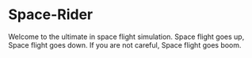 Space-Rider
===========

Welcome to the ultimate in space flight simulation. Space flight goes up, Space flight goes down. If you are not careful, Space flight goes boom.
